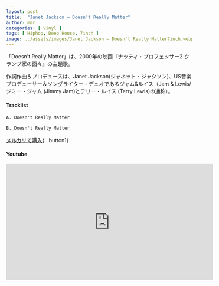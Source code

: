 ```yaml
---
layout: post
title:  "Janet Jackson – Doesn't Really Matter"
author: mmr
categories: [ Vinyl ]
tags: [ Hiphop, Deep House, 7inch ]
image: ../assets/images/Janet Jackson – Doesn't Really Matter7inch.webp
---
```


「Doesn't Really Matter」は、2000年の映画『ナッティ・プロフェッサー2 クランプ家の面々』の主題歌。

作詞作曲＆プロデュースは、Janet Jackson(ジャネット・ジャクソン)、US音楽プロデューサー＆ソングライター・デュオであるジャム&ルイス（Jam & Lewis/ジミー・ジャム (Jimmy Jam)とテリー・ルイス (Terry Lewis)の通称）。

#### Tracklist
```md
A. Doesn't Really Matter

B. Doesn't Really Matter
```

[メルカリで購入](https://jp.mercari.com/item/m80856899797?afid=6142608987){: .button1}

#### Youtube
<iframe width="560" height="315" src="https://www.youtube.com/embed/ZGo4WebNIjM?si=H90sLQn5GMkY8gt4" title="YouTube video player" frameborder="0" allow="accelerometer; autoplay; clipboard-write; encrypted-media; gyroscope; picture-in-picture; web-share" referrerpolicy="strict-origin-when-cross-origin" allowfullscreen></iframe>